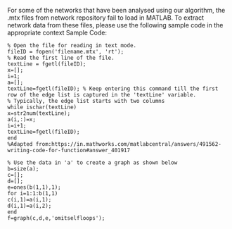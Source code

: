 For some of the networks that have been analysed using our algorithm, the .mtx files from network repository fail to load in MATLAB. To extract network data from these files,
please use the following sample code in the appropriate context
Sample Code:
```
% Open the file for reading in text mode.
fileID = fopen('filename.mtx', 'rt');
% Read the first line of the file.
textLine = fgetl(fileID);
x=[];
i=1;
a=[];
textLine=fgetl(fileID); % Keep entering this command till the first row of the edge list is captured in the 'textLine' variable. 
% Typically, the edge list starts with two columns 
while ischar(textLine)
x=str2num(textLine);
a(i,:)=x;
i=i+1;
textLine=fgetl(fileID);
end
%Adapted from:https://in.mathworks.com/matlabcentral/answers/491562-writing-code-for-function#answer_401917

% Use the data in 'a' to create a graph as shown below
b=size(a);
c=[];
d=[];
e=ones(b(1,1),1);
for i=1:1:b(1,1)
c(i,1)=a(i,1);
d(i,1)=a(i,2);
end
f=graph(c,d,e,'omitselfloops');
```
